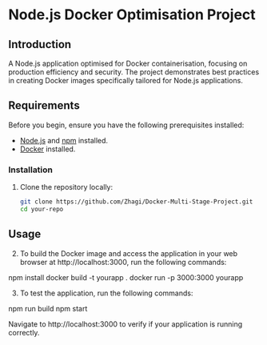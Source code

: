 # Node.js Docker Optimisation Project

## Introduction

A Node.js application optimised for Docker containerisation, focusing on production efficiency and security. The project demonstrates best practices in creating Docker images specifically tailored for Node.js applications. 


## Requirements

Before you begin, ensure you have the following prerequisites installed:

- [Node.js](https://nodejs.org/en/) and [npm](https://www.npmjs.com/get-npm) installed.
- [Docker](https://www.docker.com/get-started) installed.


### Installation

1. Clone the repository locally:

   ```bash
   git clone https://github.com/Zhagi/Docker-Multi-Stage-Project.git
   cd your-repo

  ## Usage

2. To build the Docker image and access the application in your web browser at http://localhost:3000, run the following commands:

npm install
docker build -t yourapp .
docker run -p 3000:3000 yourapp


3. To test the application, run the following commands:

npm run build
npm start

Navigate to http://localhost:3000 to verify if your application is running correctly.